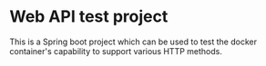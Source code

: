 # Web API test project

This is a Spring boot project which can be used to test the docker container's capability to support various HTTP methods.

